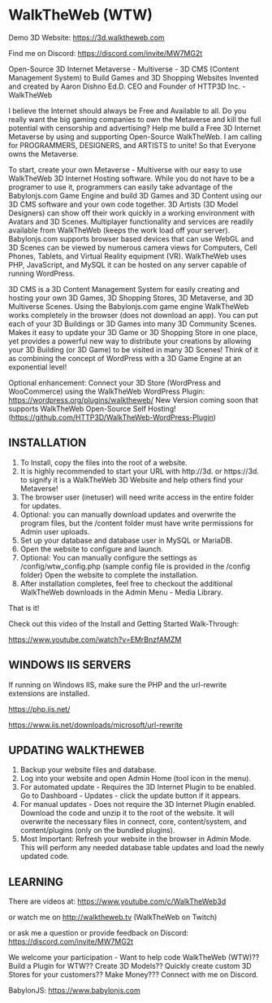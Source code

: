 # WalkTheWeb (WTW)
Demo 3D Website: https://3d.walktheweb.com

Find me on Discord: https://discord.com/invite/MW7MG2t

Open-Source 3D Internet Metaverse - Multiverse - 3D CMS (Content Management System) to Build Games and 3D Shopping Websites
Invented and created by Aaron Dishno Ed.D. CEO and Founder of HTTP3D Inc. - WalkTheWeb

I believe the Internet should always be Free and Available to all. Do you really want the big gaming companies to own the Metaverse and kill the full potential with censorship and advertising? Help me build a Free 3D Internet Metaverse by using and supporting Open-Source WalkTheWeb. I am calling for PROGRAMMERS, DESIGNERS, and ARTISTS to unite! So that Everyone owns the Metaverse.

To start, create your own Metaverse - Multiverse with our easy to use WalkTheWeb 3D Internet Hosting software. While you do not have to be a programer to use it, programmers can easily take advantage of the Babylonjs.com Game Engine and build 3D Games and 3D Content using our 3D CMS software and your own code together. 3D Artists (3D Model Designers) can show off their work quickly in a working environment with Avatars and 3D Scenes.  Multiplayer functionality and services are readily available from WalkTheWeb (keeps the work load off your server). Babylonjs.com supports browser based devices that can use WebGL and 3D Scenes can be viewed by numerous camera views for Computers, Cell Phones, Tablets, and Virtual Reality equipment (VR). WalkTheWeb uses PHP, JavaScript, and MySQL it can be hosted on any server capable of running WordPress.

3D CMS is a 3D Content Management System for easily creating and hosting your own 3D Games, 3D Shopping Stores, 3D Metaverse, and 3D Multiverse Scenes. Using the Babylonjs.com game engine WalkTheWeb works completely in the browser (does not download an app). You can put each of your 3D Buildings or 3D Games into many 3D Community Scenes. Makes it easy to update your 3D Game or 3D Shopping Store in one place, yet provides a powerful new way to distribute your creations by allowing your 3D Building (or 3D Game) to be visited in many 3D Scenes! Think of it as combining the concept of WordPress with a 3D Game Engine at an exponential level!

Optional enhancement: Connect your 3D Store (WordPress and WooCommerce) using the WalkTheWeb WordPress Plugin: https://wordpress.org/plugins/walktheweb/
New Version coming soon that supports WalkTheWeb Open-Source Self Hosting! (https://github.com/HTTP3D/WalkTheWeb-WordPress-Plugin)

INSTALLATION
---------------------------------------------------------------------------
1.  To Install, copy the files into the root of a website.
2.  It is highly recommended to start your URL with http://3d.  or   https://3d. to 
    signify it is a WalkTheWeb 3D Website and help others find your Metaverse!
3.  The browser user (inetuser) will need write access in the entire folder for updates.
4.  Optional: you can manually download updates and overwrite the program files, 
    but the /content folder must have write permissions for Admin user uploads.
5.  Set up your database and database user in MySQL or MariaDB.
6.  Open the website to configure and launch.
7.  Optional: You can manually configure the settings as /config/wtw_config.php
    (sample config file is provided in the /config folder)
    Open the website to complete the installation.
8.  After installation completes, feel free to checkout the additional WalkTheWeb downloads in the Admin Menu - Media Library.

That is it! 

Check out this video of the Install and Getting Started Walk-Through:

https://www.youtube.com/watch?v=EMrBnzfAMZM

WINDOWS IIS SERVERS
---------------------------------------------------------------------------
If running on Windows IIS, make sure the PHP and the url-rewrite extensions are installed.

https://php.iis.net/

https://www.iis.net/downloads/microsoft/url-rewrite

UPDATING WALKTHEWEB
---------------------------------------------------------------------------
1.  Backup your website files and database.
2.  Log into your website and open Admin Home (tool icon in the menu).
3.  For automated update - Requires the 3D Internet Plugin to be enabled. Go to Dashboard - Updates - click the update button if it appears.
4.  For manual updates - Does not require the 3D Internet Plugin enabled. Download the code and unzip it to the root of the website. It will overwrite the necessary files in connect, core, content/system, and content/plugins (only on the bundled plugins).
5.  Most Important: Refresh your website in the browser in Admin Mode. This will perform any needed database table updates and load the newly updated code.

LEARNING
---------------------------------------------------------------------------
There are videos at: https://www.youtube.com/c/WalkTheWeb3d

or watch me on http://walktheweb.tv     (WalkTheWeb on Twitch)

or ask me a question or provide feedback on Discord: https://discord.com/invite/MW7MG2t

We welcome your participation - Want to help code WalkTheWeb (WTW)?? Build a Plugin for WTW?? Create 3D Models?? Quickly create custom 3D Stores for your customers?? Make Money??? Connect with me on Discord.

BabylonJS: https://www.babylonjs.com
